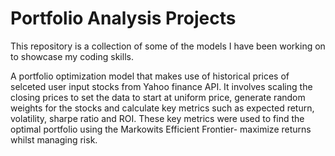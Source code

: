 # Portfolio Analysis Projects
This repository is a collection of some of the models I have been working on to showcase my coding skills.

A portfolio optimization model that makes use of historical prices of selceted user input stocks from Yahoo finance API. It involves scaling the closing prices to set the data to start at uniform price, generate random weights for the stocks and calculate key metrics such as expected return, volatility, sharpe ratio and ROI. These key metrics were used to find the optimal portfolio using the Markowits Efficient Frontier- maximize returns whilst managing risk.
